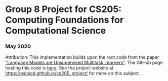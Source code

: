 # Group 8 Project for CS205: Computing Foundations for Computational Science
### May 2020


Attribution:
This implementation builds upon the root code from the paper ["Language Models are Unsupervised Multitask Learners"](https://d4mucfpksywv.cloudfront.net/better-language-models/language-models.pdf). The GitHub page hosting this code is [here](https://github.com/nshepperd/gpt-2). See the project website at <https://osiajod.github.io/cs205_project/> for more on this subject. 

